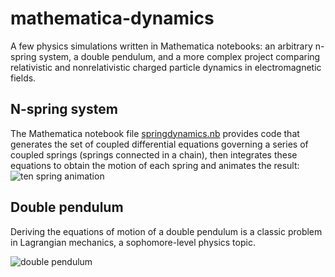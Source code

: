 # mathematica-dynamics
A few physics simulations written in Mathematica notebooks: an arbitrary n-spring system, a double pendulum, and a more complex project comparing relativistic and nonrelativistic charged particle dynamics in electromagnetic fields.
## N-spring system
The Mathematica notebook file [springdynamics.nb](springdynamics.nb) provides code that generates the set of coupled differential equations governing a series of coupled springs (springs connected in a chain), then integrates these equations to obtain the motion of each spring and animates the result:
![ten spring animation](tenspringanimation.gif)
## Double pendulum
Deriving the equations of motion of a double pendulum is a classic problem in Lagrangian mechanics, a sophomore-level physics topic.

![double pendulum](doublependulum.gif)
